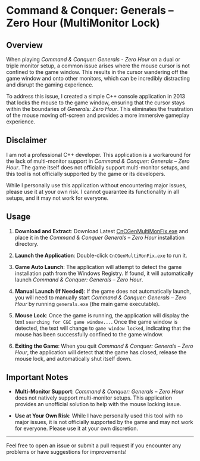 # Command & Conquer: Generals – Zero Hour (MultiMonitor Lock)

## Overview

When playing *Command & Conquer: Generals - Zero Hour* on a dual or triple monitor setup, a common issue arises where the mouse cursor is not confined to the game window. This results in the cursor wandering off the game window and onto other monitors, which can be incredibly distracting and disrupt the gaming experience.

To address this issue, I created a simple C++ console application in 2013 that locks the mouse to the game window, ensuring that the cursor stays within the boundaries of *Generals: Zero Hour*. This eliminates the frustration of the mouse moving off-screen and provides a more immersive gameplay experience.

## Disclaimer

I am not a professional C++ developer. This application is a workaround for the lack of multi-monitor support in *Command & Conquer: Generals – Zero Hour*. The game itself does not officially support multi-monitor setups, and this tool is not officially supported by the game or its developers. 

While I personally use this application without encountering major issues, please use it at your own risk. I cannot guarantee its functionality in all setups, and it may not work for everyone.

## Usage

1. **Download and Extract**: Download Latest [CnCGenMultiMonFix.exe](https://github.com/kcobb/CnCGenMultiMonFix/releases/latest/download/CnCGenMultiMonFix.exe) and place it in the *Command & Conquer Generals – Zero Hour* installation directory.

2. **Launch the Application**: Double-click `CnCGenMultiMonFix.exe` to run it.

3. **Game Auto Launch**: The application will attempt to detect the game installation path from the Windows Registry. If found, it will automatically launch *Command & Conquer: Generals – Zero Hour*.

4. **Manual Launch (If Needed)**: If the game does not automatically launch, you will need to manually start *Command & Conquer: Generals – Zero Hour* by running `generals.exe` (the main game executable).

5. **Mouse Lock**: Once the game is running, the application will display the text `searching for C&C game window...`. Once the game window is detected, the text will change to `game window locked`, indicating that the mouse has been successfully confined to the game window.

6. **Exiting the Game**: When you quit *Command & Conquer: Generals – Zero Hour*, the application will detect that the game has closed, release the mouse lock, and automatically shut itself down.

## Important Notes

- **Multi-Monitor Support**: *Command & Conquer: Generals – Zero Hour* does not natively support multi-monitor setups. This application provides an unofficial solution to help with the mouse locking issue.

- **Use at Your Own Risk**: While I have personally used this tool with no major issues, it is not officially supported by the game and may not work for everyone. Please use it at your own discretion.

---

Feel free to open an issue or submit a pull request if you encounter any problems or have suggestions for improvements!
